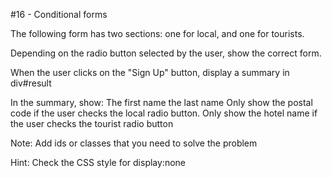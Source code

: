 #16 - Conditional forms

The following form has two sections: one for local, and one for tourists.

Depending on the radio button selected by the user, show the correct form.

When the user clicks on the "Sign Up" button, display a summary in div#result

In the summary, show:
The first name
the last name
Only show the postal code if the user checks the local radio button.
Only show the hotel name if the user checks the tourist radio button

Note: Add ids or classes that you need to solve the problem

Hint: Check the CSS style for display:none
